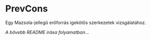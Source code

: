 # PrevCons

Egy Mazsola-jellegű erőforrás igekötős szerkezetek vizsgálatához.

*A bővebb README írása folyamatban...*
